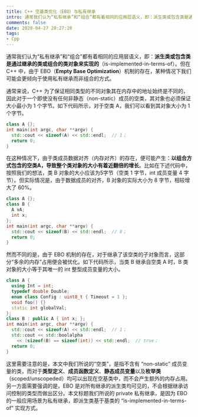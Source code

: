 ```yaml
---
title: C++ 空基类优化（EBO）与私有继承
intro: 通常我们认为“私有继承”和“组合”都有着相同的应用层语义，即：派生类或包含类是通过继承的类或组合的类对象来实现的（is-implemented-in-terms-of）。但在 C++ 中，由于 EBO（Empty Base Optimization）机制的存在，某种情况下我们可能会更倾向于使用私有继承而非组合的方式。
comments: false
date: 2020-04-27 20:27:20
tags:
- Cpp
---
```


通常我们认为“私有继承”和“组合”都有着相同的应用层语义，即：**派生类或包含类是通过继承的类或组合的类对象来实现的**（is-implemented-in-terms-of）。但在 C++ 中，由于 EBO（**Empty Base Optimization**）机制的存在，某种情况下我们可能会更倾向于使用私有继承而非组合的方式。

通常来说，C++ 为了保证相同类型的不同对象其在内存中的地址始终是不同的，因此对于一个即使没有任何非静态（non-static）成员的空类，其对象也必须保证大小最小为 1 个字节。如下代码所示，对于空类 A，我们可以看到其对象大小为 1 个字节。

```cpp
class A {};
int main(int argc, char **argv) {
  std::cout << sizeof(A) << std::endl;  // 1；
  return 0;
}
```

在这种情况下，由于类成员数据对齐（内存对齐）的存在，便可能产生：**以组合方式包含的空类A，导致整个类对象的大小有着近翻倍的增长**。比如在下述代码中，按照我们的想法，类 B 对象的大小应该为5字节（空类 1 字节，int 成员变量 4 字节）。但实际情况是，由于数据成员的对齐，B 对象的实际大小为 8 字节，相较增大了 60%。

```cpp
class A {};
class B {
  A vA;
  int x;
};
int main(int argc, char **argv) {
  std::cout << sizeof(B) << std::endl;  // 8；
  return 0;
}
```

然而不同的是，由于 EBO 机制的存在，对于继承了该空类的子对象而言，这部分“多余的内存”占用便会被优化。如下代码所示，当类 B 继承自空类 A 时，B 类对象的大小等于其唯一的 int 整型成员变量的大小。

```cpp
class A {
  using Int = int;
  typedef double Double;
  enum class Config : uint8_t { Timeout = 1 };
  void foo() {}
  static int globalVal;
};
class B : public A { int x; };
int main(int argc, char **argv) {
  std::cout << sizeof(A) << std::endl;  // 1；
  std::cout << std::boolalpha 
    << (sizeof(B) == sizeof(int)) << std::endl;  // true；
  return 0;
}
```

这里需要注意的是，本文中我们所说的“空类”，是指不含有 “non-static” 成员变量的类，而对于**类型定义**、**成员函数定义**、**静态成员变量**以及**枚举类**（scoped/unscopeded）均可以出现在空基类中，而不会产生额外的内存占用。另一方面需要强调的是，EBO 是对所有继承的派生类均可见的，不会根据继承访问控制的类型而做出区分。本文标题我们所说的 private 私有继承，是因为 EBO 的一般应用场景为私有继承，即派生类基于基类的 “is-implemented-in-terms-of” 实现方式。
